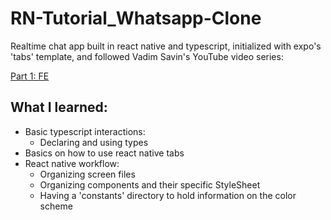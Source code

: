 # RN-Tutorial_Whatsapp-Clone

Realtime chat app built in react native and typescript, initialized with expo's 'tabs' template, and followed Vadim Savin's YouTube video series:

[Part 1: FE](https://www.youtube.com/watch?v=EvSUJ5lUcBw&list=TLPQMzAxMjIwMjBlSroaYZfirA&index=3&ab_channel=VadimSavin)

## What I learned:

- Basic typescript interactions:
  - Declaring and using types
- Basics on how to use react native tabs
- React native workflow:
  - Organizing screen files
  - Organizing components and their specific StyleSheet
  - Having a 'constants' directory to hold information on the color scheme
